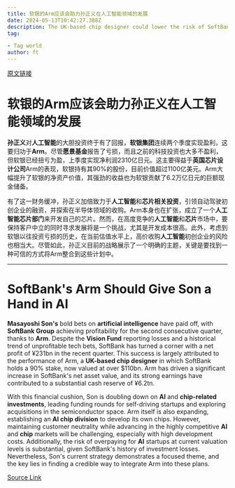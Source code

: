 ```yaml
---
title: 软银的Arm应该会助力孙正义在人工智能领域的发展
date: 2024-05-13T10:42:27.388Z
description: The UK-based chip designer could lower the risk of SoftBank’s failed bets
tag: 

- Tag world
author: ft
---
```


[原文链接](https://ft.com/content/52d83cfd-21e7-4407-870b-6f52e0c8a16a)

# 软银的Arm应该会助力孙正义在人工智能领域的发展

**孙正义**对**人工智能**的大胆投资终于有了回报，**软银集团**连续两个季度实现盈利，这要归功于**Arm**。尽管**愿景基金**报告了亏损，而且之前的科技投资也大多不盈利，但软银已经扭亏为盈，上季度实现净利润2310亿日元。这主要得益于**英国芯片设计公司**Arm的表现，软银持有其90%的股份，目前价值超过1100亿美元。Arm大幅提升了软银的净资产价值，其强劲的收益也为软银贡献了6.2万亿日元的巨额现金储备。

有了这一财务缓冲，孙正义加倍致力于**人工智能**和**芯片相关投资**，引领自动驾驶初创企业的融资，并探索在半导体领域的收购。Arm本身也在扩张，成立了一个**人工智能芯片部门**来开发自己的芯片。然而，在高度竞争的**人工智能**和**芯片**市场中，要保持客户中立的同时寻求发展将是一个挑战，尤其是开发成本很高。此外，考虑到软银以往投资亏损的历史，在当前估值水平上，高价收购**人工智能**初创企业的风险也相当大。尽管如此，孙正义目前的战略展示了一个明确的主题，关键是要找到一种可信的方式将Arm整合到这些计划中。

---

# SoftBank's Arm Should Give Son a Hand in AI 

**Masayoshi Son's** bold bets on **artificial intelligence** have paid off, with **SoftBank Group** achieving profitability for the second consecutive quarter, thanks to **Arm**. Despite the **Vision Fund** reporting losses and a historical trend of unprofitable tech bets, SoftBank has turned a corner with a net profit of ¥231bn in the recent quarter. This success is largely attributed to the performance of Arm, a **UK-based chip designer** in which SoftBank holds a 90% stake, now valued at over $110bn. Arm has driven a significant increase in SoftBank's net asset value, and its strong earnings have contributed to a substantial cash reserve of ¥6.2tn. 

With this financial cushion, Son is doubling down on **AI** and **chip-related investments**, leading funding rounds for self-driving startups and exploring acquisitions in the semiconductor space. Arm itself is also expanding, establishing an **AI chip division** to develop its own chips. However, maintaining customer neutrality while advancing in the highly competitive **AI** and **chip** markets will be challenging, especially with high development costs. Additionally, the risk of overpaying for **AI** startups at current valuation levels is substantial, given SoftBank's history of investment losses. Nevertheless, Son's current strategy demonstrates a focused theme, and the key lies in finding a credible way to integrate Arm into these plans.

[Source Link](https://ft.com/content/52d83cfd-21e7-4407-870b-6f52e0c8a16a)

